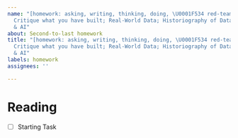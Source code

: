 ```yaml
---
name: "[homework: asking, writing, thinking, doing, \U0001F534 red-teaming \U0001F608]
  Critique what you have built; Real-World Data; Historiography of Data, Incentives,
  & AI"
about: Second-to-last homework
title: "[homework: asking, writing, thinking, doing, \U0001F534 red-teaming \U0001F608]
  Critique what you have built; Real-World Data; Historiography of Data, Incentives,
  & AI"
labels: homework
assignees: ''

---
```


# Reading
- [ ] Starting Task
